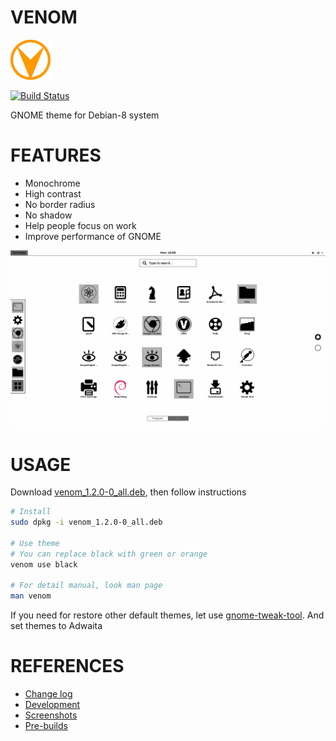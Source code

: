 # VENOM

![venom-logo](asset/venom-64.png)

[![Build Status](https://travis-ci.org/kevin-leptons/venom.svg?branch=master)](https://travis-ci.org/kevin-leptons/venom)

GNOME theme for Debian-8 system

# FEATURES

- Monochrome
- High contrast
- No border radius
- No shadow
- Help people focus on work
- Improve performance of GNOME

![venom-green](asset/venom-black.png)

# USAGE

Download [venom_1.2.0-0_all.deb](https://drive.google.com/open?id=0B6Eqm2oY7b1vRnM3bklZZjB2TW8),
then follow instructions

```bash
# Install
sudo dpkg -i venom_1.2.0-0_all.deb

# Use theme
# You can replace black with green or orange
venom use black

# For detail manual, look man page
man venom
```

If you need for restore other default themes, let use
[gnome-tweak-tool](https://wiki.gnome.org/action/show/Apps/GnomeTweakTool?action=show&redirect=GnomeTweakTool). And set themes to Adwaita

# REFERENCES

- [Change log](changelog.md)
- [Development](doc/dev.md)
- [Screenshots](doc/screenshot.md)
- [Pre-builds](https://drive.google.com/open?id=0B6Eqm2oY7b1vVG55VjJrcGE3aU0)
